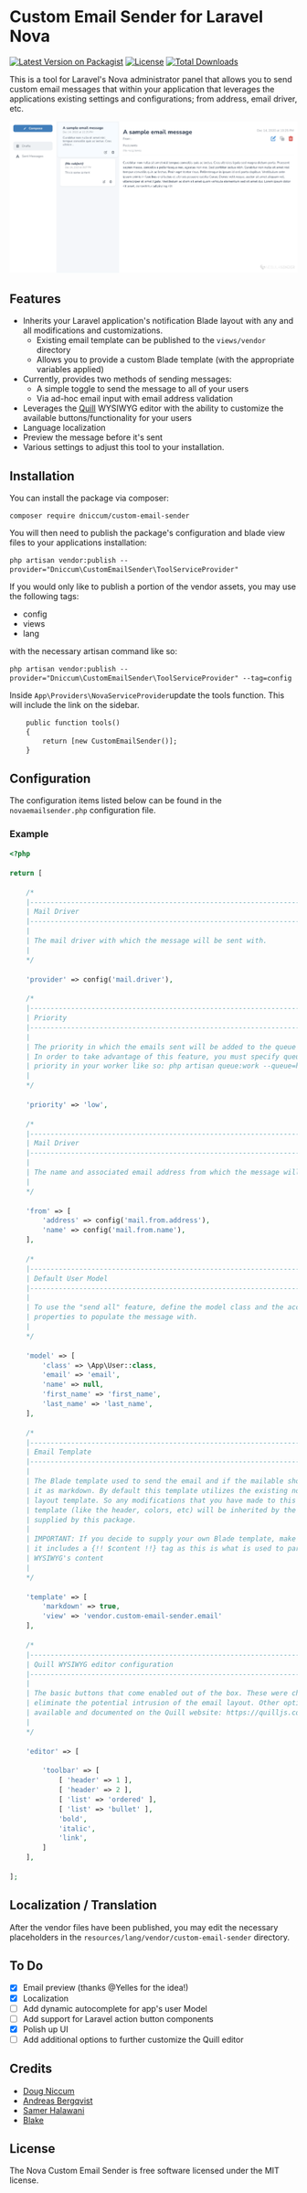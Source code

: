 # Custom Email Sender for Laravel Nova

[![Latest Version on Packagist](https://poser.pugx.org/dniccum/custom-email-sender/v/stable?format=flat-square&color=#0E7FC0)](https://packagist.org/packages/dniccum/custom-email-sender)
[![License](https://poser.pugx.org/dniccum/custom-email-sender/license?format=flat-square)](https://packagist.org/packages/dniccum/custom-email-sender)
[![Total Downloads](https://poser.pugx.org/dniccum/custom-email-sender/downloads?format=flat-square)](https://packagist.org/packages/dniccum/custom-email-sender)

This is a tool for Laravel's Nova administrator panel that allows you to send custom email messages that within your application that leverages the applications existing settings and configurations; from address, email driver, etc.

[![Screenshot](https://raw.githubusercontent.com/dniccum/nova-custom-email-sender/master/screenshots/screenshot-1.png)](https://raw.githubusercontent.com/dniccum/nova-custom-email-sender/master/screenshots/screenshot-1.png)

## Features

* Inherits your Laravel application's notification Blade layout with any and all modifications and customizations.
    * Existing email template can be published to the `views/vendor` directory
    * Allows you to provide a custom Blade template (with the appropriate variables applied)
* Currently, provides two methods of sending messages:
    * A simple toggle to send the message to all of your users
    * Via ad-hoc email input with email address validation
* Leverages the [Quill](https://quilljs.com/docs) WYSIWYG editor with the ability to customize the available buttons/functionality for your users
* Language localization
* Preview the message before it's sent
* Various settings to adjust this tool to your installation.

## Installation

You can install the package via composer:

```
composer require dniccum/custom-email-sender
```

You will then need to publish the package's configuration and blade view files to your applications installation:

```
php artisan vendor:publish --provider="Dniccum\CustomEmailSender\ToolServiceProvider"
```

If you would only like to publish a portion of the vendor assets, you may use the following tags:

* config
* views
* lang

with the necessary artisan command like so:

```
php artisan vendor:publish --provider="Dniccum\CustomEmailSender\ToolServiceProvider" --tag=config
```

Inside `App\Providers\NovaServiceProvider`update the tools function. This will include the link on the sidebar.  
```
    public function tools()
    {
        return [new CustomEmailSender()];
    }
```

## Configuration

The configuration items listed below can be found in the `novaemailsender.php` configuration file.

### Example

```php
<?php

return [

    /*
    |--------------------------------------------------------------------------
    | Mail Driver
    |--------------------------------------------------------------------------
    |
    | The mail driver with which the message will be sent with.
    |
    */

    'provider' => config('mail.driver'),

    /*
    |--------------------------------------------------------------------------
    | Priority
    |--------------------------------------------------------------------------
    |
    | The priority in which the emails sent will be added to the queue driver.
    | In order to take advantage of this feature, you must specify queue
    | priority in your worker like so: php artisan queue:work --queue=high,low
    |
    */

    'priority' => 'low',

    /*
    |--------------------------------------------------------------------------
    | Mail Driver
    |--------------------------------------------------------------------------
    |
    | The name and associated email address from which the message will be sent.
    |
    */

    'from' => [
        'address' => config('mail.from.address'),
        'name' => config('mail.from.name'),
    ],

    /*
    |--------------------------------------------------------------------------
    | Default User Model
    |--------------------------------------------------------------------------
    |
    | To use the "send all" feature, define the model class and the accompanying
    | properties to populate the message with.
    |
    */

    'model' => [
        'class' => \App\User::class,
        'email' => 'email',
        'name' => null,
        'first_name' => 'first_name',
        'last_name' => 'last_name',
    ],

    /*
    |--------------------------------------------------------------------------
    | Email Template
    |--------------------------------------------------------------------------
    |
    | The Blade template used to send the email and if the mailable should parse
    | it as markdown. By default this template utilizes the existing notification
    | layout template. So any modifications that you have made to this layout
    | template (like the header, colors, etc) will be inherited by the view
    | supplied by this package.
    |
    | IMPORTANT: If you decide to supply your own Blade template, make sure that
    | it includes a {!! $content !!} tag as this is what is used to parse the
    | WYSIWYG's content
    |
    */

    'template' => [
        'markdown' => true,
        'view' => 'vendor.custom-email-sender.email'
    ],

    /*
    |--------------------------------------------------------------------------
    | Quill WYSIWYG editor configuration
    |--------------------------------------------------------------------------
    |
    | The basic buttons that come enabled out of the box. These were chosen to
    | eliminate the potential intrusion of the email layout. Other options are
    | available and documented on the Quill website: https://quilljs.com/docs
    |
    */

    'editor' => [

        'toolbar' => [
            [ 'header' => 1 ],
            [ 'header' => 2 ],
            [ 'list' => 'ordered' ],
            [ 'list' => 'bullet' ],
            'bold',
            'italic',
            'link',
        ]
    ],

];
```

## Localization / Translation

After the vendor files have been published, you may edit the necessary placeholders in the `resources/lang/vendor/custom-email-sender` directory.

## To Do

- [x] Email preview (thanks @Yelles for the idea!)
- [x] Localization
- [ ] Add dynamic autocomplete for app's user Model
- [ ] Add support for Laravel action button components
- [x] Polish up UI
- [ ] Add additional options to further customize the Quill editor

## Credits

* [Doug Niccum](https://github.com/dniccum)
* [Andreas Bergqvist](https://github.com/andreasbergqvist)
* [Samer Halawani](https://github.com/shalawani)
* [Blake](https://github.com/StarClutch)

## License

The Nova Custom Email Sender is free software licensed under the MIT license.
